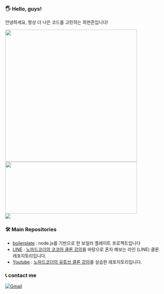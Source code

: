### 🖐️ Hello, guys!
안녕하세요, 항상 더 나은 코드를 고민하는 최현준입니다! 
<div>

<img src = "https://github-readme-stats.vercel.app/api?username=devholic22&&bg_color=30,e96443,904e95&title_color=fff&text_color=fff" style="width: 420px;"/>
<img src = "http://mazassumnida.wtf/api/v2/generate_badge?boj=devholic22" style="width: 420px; height: 165px;"/>

</div>
<img src = "https://activity-graph.herokuapp.com/graph?username=dev_holic23&bg_color=0D1117&color=70f8ca&line=70f8ca&point=FFFFFF&hide_border=true" >

### 🛠️ Main Repositories
* [boilerplate](https://github.com/devholic22/node_boilerplate) : node.js를 기반으로 한 보일러 플레이트 프로젝트입니다
* [LINE](https://github.com/devholic22/line_clone) : <a href="https://nomadcoders.co/kokoa-clone">노마드코더의 코코아 클론 강의</a>를 바탕으로 혼자 해보는 라인 (LINE) 클론 레포지토리입니다.
* [Youtube](https://github.com/devholic22/wetube_clone) : <a href="https://nomadcoders.co/wetube">노마드코더의 유튜브 클론 강의</a>를 실습한 레포지토리입니다.
### 📞 contact me 
[![Gmail](https://img.shields.io/badge/Gmail-EA4335?style=flat-square&logo=Gmail&logoColor=white)](mailto:hyunjoon.tech@gmail.com)
